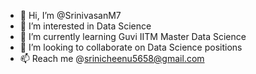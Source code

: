 - 👋 Hi, I’m @SrinivasanM7
- 👀 I’m interested in Data Science 
- 🌱 I’m currently learning Guvi IITM Master Data Science 
- 💞️ I’m looking to collaborate on Data Science positions
- 📫 Reach me @srinicheenu5658@gmail.com

<!---
SrinivasanM7/SrinivasanM7 is a ✨ special ✨ repository because its `README.md` (this file) appears on your GitHub profile.
You can click the Preview link to take a look at your changes.
--->
